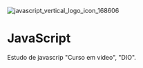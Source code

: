 ![javascript_vertical_logo_icon_168606](https://user-images.githubusercontent.com/87583186/195652036-930eeedd-0ddd-43a1-834b-1566d5f97511.png)

# JavaScript
Estudo de javascrip "Curso em video", "DIO".

